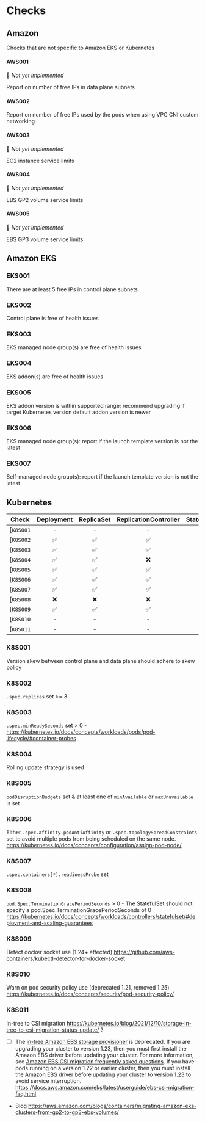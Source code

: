 # Checks

## Amazon

Checks that are not specific to Amazon EKS or Kubernetes

#### AWS001
🚧 _Not yet implemented_

Report on number of free IPs in data plane subnets

#### AWS002

Report on number of free IPs used by the pods when using VPC CNI custom networking

#### AWS003
🚧 _Not yet implemented_

EC2 instance service limits

#### AWS004
🚧 _Not yet implemented_

EBS GP2 volume service limits

#### AWS005
🚧 _Not yet implemented_

EBS GP3 volume service limits

## Amazon EKS

### EKS001

There are at least 5 free IPs in control plane subnets

### EKS002

Control plane is free of health issues

### EKS003

EKS managed node group(s) are free of health issues

### EKS004

EKS addon(s) are free of health issues

### EKS005

EKS addon version is within supported range; recommend upgrading if target Kubernetes version default addon version is newer

### EKS006

EKS managed node group(s): report if the launch template version is not the latest

### EKS007

Self-managed node group(s): report if the launch template version is not the latest

## Kubernetes

|   Check    | Deployment | ReplicaSet | ReplicationController | StatefulSet | Job | CronJob | Daemonset |
| :--------: | :--------: | :--------: | :-------------------: | :---------: | :-: | :-----: | :-------: |
| [`K8S001` |     -      |     -      |           -           |      -      |  -  |    -    |     -     |
| [`K8S002` |     ✅     |     ✅     |          ✅           |     ✅      | ❌  |   ❌    |    ❌     |
| [`K8S003` |     ✅     |     ✅     |          ✅           |     ✅      | ❌  |   ❌    |    ❌     |
| [`K8S004` |     ✅     |     ✅     |          ❌           |     ✅      | ❌  |   ❌    |    ❌     |
| [`K8S005` |     ✅     |     ✅     |          ✅           |     ✅      | ❌  |   ❌    |    ❌     |
| [`K8S006` |     ✅     |     ✅     |          ✅           |     ✅      | ❌  |   ❌    |    ❌     |
| [`K8S007` |     ✅     |     ✅     |          ✅           |     ✅      | ❌  |   ❌    |    ❌     |
| [`K8S008` |     ❌     |     ❌     |          ❌           |     ✅      | ❌  |   ❌    |    ❌     |
| [`K8S009` |     ✅     |     ✅     |          ✅           |     ✅      | ✅  |   ✅    |    ✅     |
| [`K8S010` |     -      |     -      |           -           |      -      |  -  |    -    |     -     |
| [`K8S011` |     -      |     -      |           -           |      -      |  -  |    -    |     -     |

### K8S001

Version skew between control plane and data plane should adhere to skew policy

### K8S002

`.spec.replicas` set >= 3

### K8S003

`.spec.minReadySeconds` set > 0 - https://kubernetes.io/docs/concepts/workloads/pods/pod-lifecycle/#container-probes

### K8S004

Rolling update strategy is used

### K8S005

`podDisruptionBudgets` set & at least one of `minAvailable` or `maxUnavailable` is set

### K8S006

Either `.spec.affinity.podAntiAffinity` or `.spec.topologySpreadConstraints` set to avoid multiple pods from being scheduled on the same node. https://kubernetes.io/docs/concepts/configuration/assign-pod-node/

### K8S007

`.spec.containers[*].readinessProbe` set

### K8S008

`pod.Spec.TerminationGracePeriodSeconds` > 0 - The StatefulSet should not specify a pod.Spec.TerminationGracePeriodSeconds of 0 https://kubernetes.io/docs/concepts/workloads/controllers/statefulset/#deployment-and-scaling-guarantees

### K8S009

Detect docker socket use (1.24+ affected) https://github.com/aws-containers/kubectl-detector-for-docker-socket

### K8S010

Warn on pod security policy use (deprecated 1.21, removed 1.25) https://kubernetes.io/docs/concepts/security/pod-security-policy/

### K8S011

In-tree to CSI migration https://kubernetes.io/blog/2021/12/10/storage-in-tree-to-csi-migration-status-update/ ?
  - [ ] The [in-tree Amazon EBS storage provisioner](https://kubernetes.io/docs/concepts/storage/volumes/#awselasticblockstore) is deprecated. If you are upgrading your cluster to version 1.23, then you must first install the Amazon EBS driver before updating your cluster. For more information, see [Amazon EBS CSI migration frequently asked questions](https://docs.aws.amazon.com/eks/latest/userguide/ebs-csi-migration-faq.html). If you have pods running on a version 1.22 or earlier cluster, then you must install the Amazon EBS driver before updating your cluster to version 1.23 to avoid service interruption. https://docs.aws.amazon.com/eks/latest/userguide/ebs-csi-migration-faq.html
  - Blog https://aws.amazon.com/blogs/containers/migrating-amazon-eks-clusters-from-gp2-to-gp3-ebs-volumes/
